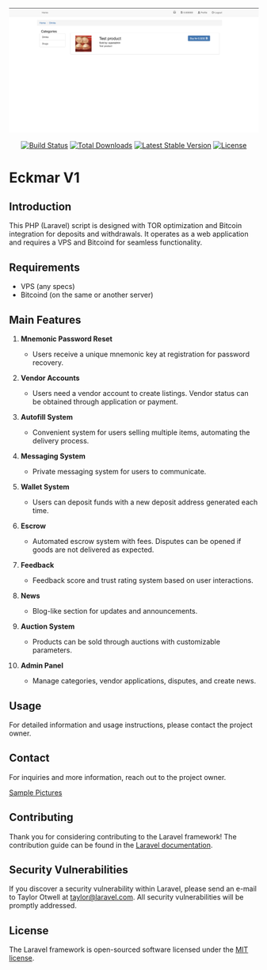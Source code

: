 <p align="center"><img src="https://github.com/Eckmars/Eckmar-V1/blob/main/Demo/Eckmar-v1.png"></p>

<p align="center">
<a href="https://travis-ci.org/laravel/framework"><img src="https://travis-ci.org/laravel/framework.svg" alt="Build Status"></a>
<a href="https://packagist.org/packages/laravel/framework"><img src="https://poser.pugx.org/laravel/framework/d/total.svg" alt="Total Downloads"></a>
<a href="https://packagist.org/packages/laravel/framework"><img src="https://poser.pugx.org/laravel/framework/v/stable.svg" alt="Latest Stable Version"></a>
<a href="https://packagist.org/packages/laravel/framework"><img src="https://poser.pugx.org/laravel/framework/license.svg" alt="License"></a>
</p>


<p align="center"> <h1> <strong> Eckmar V1 </strong></h1> </p>

## Introduction

This PHP (Laravel) script is designed with TOR optimization and Bitcoin integration for deposits and withdrawals. It operates as a web application and requires a VPS and Bitcoind for seamless functionality.

## Requirements

- VPS (any specs)
- Bitcoind (on the same or another server)

## Main Features

1. **Mnemonic Password Reset**
   - Users receive a unique mnemonic key at registration for password recovery.

2. **Vendor Accounts**
   - Users need a vendor account to create listings. Vendor status can be obtained through application or payment.

3. **Autofill System**
   - Convenient system for users selling multiple items, automating the delivery process.

4. **Messaging System**
   - Private messaging system for users to communicate.

5. **Wallet System**
   - Users can deposit funds with a new deposit address generated each time.

6. **Escrow**
   - Automated escrow system with fees. Disputes can be opened if goods are not delivered as expected.

7. **Feedback**
   - Feedback score and trust rating system based on user interactions.

8. **News**
   - Blog-like section for updates and announcements.

9. **Auction System**
   - Products can be sold through auctions with customizable parameters.

10. **Admin Panel**
    - Manage categories, vendor applications, disputes, and create news.

## Usage

For detailed information and usage instructions, please contact the project owner.

## Contact

For inquiries and more information, reach out to the project owner.

[Sample Pictures](#) <!-- Replace with the actual link to the sample pictures -->


## Contributing

Thank you for considering contributing to the Laravel framework! The contribution guide can be found in the [Laravel documentation](http://laravel.com/docs/contributions).

## Security Vulnerabilities

If you discover a security vulnerability within Laravel, please send an e-mail to Taylor Otwell at taylor@laravel.com. All security vulnerabilities will be promptly addressed.

## License

The Laravel framework is open-sourced software licensed under the [MIT license](http://opensource.org/licenses/MIT).
